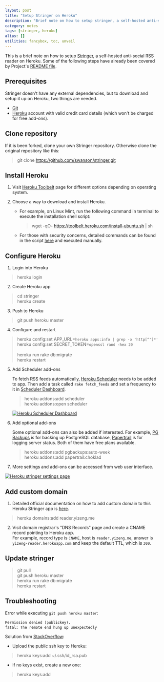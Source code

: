```yaml
---
layout: post
title: "Setup Stringer on Heroku"
description: "Brief note on how to setup stringer, a self-hosted anti-social RSS reader on Heroku."
category: notes
tags: [stringer, heroku]
alias: []
utilities: fancybox, toc, unveil
---
```

This is a brief note on how to setup [Stringer][Stringer], a self-hosted anti-social RSS reader on Heroku.
Some of the following steps have already been covered by Project's [README file][README].

<div id="toc"></div>

## <a id="prerequisites"></a>Prerequisites
Stringer doesn't have any external dependencies,
but to download and setup it up on Heroku, two things are needed.

- [Git][Git Downloads]
- [Heroku][Heroku] account with valid credit card details (which won't be charged for free add-ons).

## <a id="clone-stringer-repository"></a>Clone repository
If it is been forked, clone your own Stringer repository.
Otherwise clone the original repository like this:

> git clone https://github.com/swanson/stringer.git

## <a id="install-heroku"></a>Install Heroku

1. Visit [Heroku Toolbelt][Heroku Toolbelt] page for different options depending on operating system.
2. Choose a way to download and install Heroku.

	- For example, on Linux Mint, run the following command in terminal to execute the installation shell script:

	   > wget -qO- https://toolbelt.heroku.com/install-ubuntu.sh | sh

	- For those with security concerns, detailed commands can be found
	in the script [here](https://toolbelt.heroku.com/install-ubuntu.sh) and executed manually.

## <a id="configure-heroku"></a>Configure Heroku

1. Login into Heroku
> heroku login

2. Create Heroku app
> cd stringer<br />
> heroku create

3. Push to Heroku
> git push heroku master

4. Configure and restart
> heroku config:set APP_URL=`heroku apps:info | grep -o 'http[^"]*'`<br />
> heroku config:set SECRET_TOKEN=`openssl rand -hex 20`<br /><br />
> heroku run rake db:migrate<br />
> heroku restart

5. Add Scheduler add-ons

	To fetch RSS feeds automatically, [Heroku Scheduler](https://addons.heroku.com/scheduler) needs to be added to app.
	Then add a task called `rake fetch_feeds`
	and set a frequency to it in [Scheduler Dashboard](https://scheduler.heroku.com/dashboard).
	> heroku addons:add scheduler<br />
	  heroku addons:open scheduler

	<a class="post-image" href="/assets/images/posts/2014-03-24-heroku-scheduler-dashboard.png">
	  <img itemprop="image" data-src="/assets/images/posts/2014-03-24-heroku-scheduler-dashboard.png" src="/assets/js/unveil/loader.gif" alt="Heroku Scheduler Dashboard" />
	</a>

6. Add optional add-ons

	Some optional add-ons can also be added if interested.
	For example, [PG Backups](https://addons.heroku.com/pgbackups) is for backing up PostgreSQL database,
	[Papertrail](https://addons.heroku.com/papertrail) is for logging server status.
	Both of them have free plans available.
	> heroku addons:add pgbackups:auto-week<br />
	  heroku addons:add papertrail:choklad

7. More settings and add-ons can be accessed from web user interface.

<a class="post-image" href="/assets/images/posts/2014-03-24-heroku-stringer-settings-page.png">
  <img itemprop="image" data-src="/assets/images/posts/2014-03-24-heroku-stringer-settings-page.png" src="/assets/js/unveil/loader.gif" alt="Heroku stringer settings page" />
</a>

## <a id="add-custom-domain"></a>Add custom domain

1. Detailed official documentation on how to add custom domain to this Heroku Stringer app
   is [here](https://devcenter.heroku.com/articles/custom-domains).
  > heroku domains:add reader.yizeng.me

2. Visit domain registrar's "DNS Records" page and create a CNAME record pointing to Heroku app.<br />
   For example, record type is `CNAME`, host is `reader.yizeng.me`,
   answer is `yizeng-reader.herokuapp.com` and keep the default TTL, which is `300`.

## <a id="update-stringer"></a>Update stringer
> git pull<br />
> git push heroku master<br />
> heroku run rake db:migrate<br />
> heroku restart

## <a id="troubleshooting"></a>Troubleshooting

Error while executing `git push heroku master`:

    Permission denied (publickey).
    fatal: The remote end hung up unexpectedly

Solution from [StackOverflow](http://stackoverflow.com/q/4269922/1177636):

- Upload the public ssh key to Heroku:
> heroku keys:add ~/.ssh/id_rsa.pub

- If no keys exist, create a new one:
> heroku keys:add

[Stringer]: https://github.com/swanson/stringer
[README]: https://github.com/swanson/stringer/blob/master/README.md
[Git Downloads]: http://git-scm.com/downloads
[Heroku]: https://www.heroku.com/
[Heroku Toolbelt]: https://toolbelt.heroku.com/